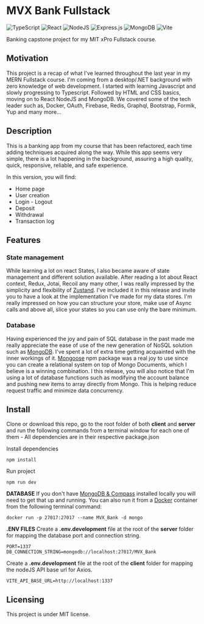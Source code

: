 # MVX Bank Fullstack

![TypeScript](https://img.shields.io/badge/typescript-%23007ACC.svg?style=for-the-badge&logo=typescript&logoColor=white) ![React](https://img.shields.io/badge/react-%2320232a.svg?style=for-the-badge&logo=react&logoColor=%2361DAFB) ![NodeJS](https://img.shields.io/badge/node.js-6DA55F?style=for-the-badge&logo=node.js&logoColor=white) ![Express.js](https://img.shields.io/badge/express.js-%23404d59.svg?style=for-the-badge&logo=express&logoColor=%2361DAFB) ![MongoDB](https://img.shields.io/badge/MongoDB-%234ea94b.svg?style=for-the-badge&logo=mongodb&logoColor=white) ![Vite](https://img.shields.io/badge/vite-%23646CFF.svg?style=for-the-badge&logo=vite&logoColor=white)

Banking capstone project for my MIT xPro Fullstack course.

## Motivation

This project is a recap of what I've learned throughout the last year in my MERN Fullstack course. I'm coming from a desktop/.NET background with zero knowledge of web development. I started with learning Javascript and slowly progressing to Typescript. Followed by HTML and CSS basics, moving on to React NodeJS and MongoDB. We covered some of the tech leader such as, Docker, OAuth, Firebase, Redis, Graphql, Bootstrap, Formik, Yup and many more...

## Description

This is a banking app from my course that has been refactored, each time adding techniques acquired along the way. While this app seems very simple, there is a lot happening in the background, assuring a high quality, quick, responsive, reliable, and safe experience.

In this version, you will find:

- Home page
- User creation
- Login - Logout
- Deposit
- Withdrawal
- Transaction log

## Features

### State management

While learning a lot on react States, I also became aware of state management and different solution available. After reading a lot about React context, Redux, Jotai, Recoil any many other, I was really impressed by the simplicity and flexibility of [Zustand](https://github.com/pmndrs/zustand). I've included it in this release and invite you to have a look at the implementation I've made for my data stores. I'm really impressed on how you can structure your store, make use of Async calls and above all, slice your states so you can use only the bare minimum.

### Database

Having experienced the joy and pain of SQL database in the past made me really appreciate the ease of use of the new generation of NoSQL solution such as [MongoDB](https://www.mongodb.com/). I've spent a lot of extra time getting acquainted with the inner workings of it. [Mongoose](https://mongoosejs.com/) npm package was a real joy to use since you can create a relational system on top of Mongo Documents, which I believe is a winning combination. I this release, you will also notice that I'm using a lot of database functions such as modifying the account balance and pushing new items to array directly from Mongo. This is helping reduce request traffic and minimize data concurrency.

## Install

Clone or download this repo, go to the root folder of both **client** and **server** and run the following commands from a terminal window for each one of them - All dependencies are in their respective package.json

Install dependencies

```
npm install
```

Run project

```
npm run dev
```

**DATABASE**
If you don't have [MongoDB & Compass](https://www.mongodb.com/docs/compass/master/install/) installed locally you will need to get that up and running. You can also run it from a [Docker](https://www.docker.com/products/docker-desktop/) container from the following terminal command:

```
docker run -p 27017:27017 --name MVX_Bank -d mongo
```

**.ENV FILES**
Create a **.env.development** file at the root of the **server** folder for mapping the database port and connection string.

```
PORT=1337
DB_CONNECTION_STRING=mongodb://localhost:27017/MVX_Bank
```

Create a **.env.development** file at the root of the **client** folder for mapping the nodeJS API base url for Axios.

```
VITE_API_BASE_URL=http://localhost:1337
```

## Licensing

This project is under MIT license.
